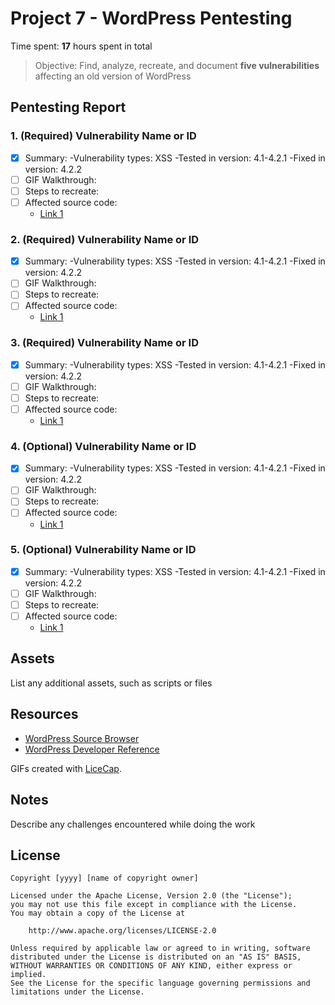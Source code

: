 # Project 7 - WordPress Pentesting

Time spent: **17** hours spent in total

> Objective: Find, analyze, recreate, and document **five vulnerabilities** affecting an old version of WordPress

## Pentesting Report

### 1. (Required) Vulnerability Name or ID
  - [X] Summary: 
   -Vulnerability types: XSS
   -Tested in version: 4.1-4.2.1
   -Fixed in version: 4.2.2
  - [ ] GIF Walkthrough: 
  - [ ] Steps to recreate: 
  - [ ] Affected source code:
    - [Link 1](https://core.trac.wordpress.org/browser/tags/version/src/source_file.php)
### 2. (Required) Vulnerability Name or ID
  - [X] Summary: 
   -Vulnerability types: XSS
   -Tested in version: 4.1-4.2.1
   -Fixed in version: 4.2.2
  - [ ] GIF Walkthrough: 
  - [ ] Steps to recreate: 
  - [ ] Affected source code:
    - [Link 1](https://core.trac.wordpress.org/browser/tags/version/src/source_file.php)
### 3. (Required) Vulnerability Name or ID
  - [X] Summary: 
   -Vulnerability types: XSS
   -Tested in version: 4.1-4.2.1
   -Fixed in version: 4.2.2
  - [ ] GIF Walkthrough: 
  - [ ] Steps to recreate: 
  - [ ] Affected source code:
    - [Link 1](https://core.trac.wordpress.org/browser/tags/version/src/source_file.php)
### 4. (Optional) Vulnerability Name or ID
  - [X] Summary: 
   -Vulnerability types: XSS
   -Tested in version: 4.1-4.2.1
   -Fixed in version: 4.2.2
  - [ ] GIF Walkthrough: 
  - [ ] Steps to recreate: 
  - [ ] Affected source code:
    - [Link 1](https://core.trac.wordpress.org/browser/tags/version/src/source_file.php)
### 5. (Optional) Vulnerability Name or ID
  - [X] Summary: 
    -Vulnerability types: XSS
   -Tested in version: 4.1-4.2.1
   -Fixed in version: 4.2.2
  - [ ] GIF Walkthrough: 
  - [ ] Steps to recreate: 
  - [ ] Affected source code:
    - [Link 1](https://core.trac.wordpress.org/browser/tags/version/src/source_file.php) 

## Assets

List any additional assets, such as scripts or files

## Resources

- [WordPress Source Browser](https://core.trac.wordpress.org/browser/)
- [WordPress Developer Reference](https://developer.wordpress.org/reference/)

GIFs created with [LiceCap](http://www.cockos.com/licecap/).

## Notes

Describe any challenges encountered while doing the work

## License

    Copyright [yyyy] [name of copyright owner]

    Licensed under the Apache License, Version 2.0 (the "License");
    you may not use this file except in compliance with the License.
    You may obtain a copy of the License at

        http://www.apache.org/licenses/LICENSE-2.0

    Unless required by applicable law or agreed to in writing, software
    distributed under the License is distributed on an "AS IS" BASIS,
    WITHOUT WARRANTIES OR CONDITIONS OF ANY KIND, either express or implied.
    See the License for the specific language governing permissions and
    limitations under the License.
